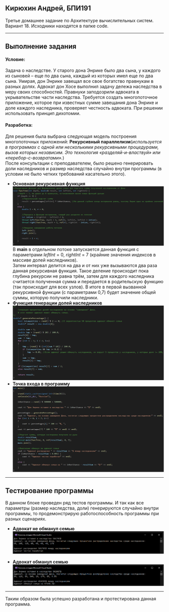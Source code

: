 ## Кирюхин Андрей, БПИ191

Третье домашнее задание по Архитектуре вычислительных систем. Вариант 18.
Исходники находятся в папке code.

---

## Выполнение задания

#### Условие:

Задача о наследстве. У старого дона Энрике было два сына, у каждого из сыновей – еще по два сына, каждый из которых имел еще по два сына. Умирая, дон Энрике завещал все свое богатство правнукам в разных долях. Адвокат дон Хосе выполнил задачу дележа наследства в меру своих способностей. Правнуки заподозрили адвоката в укрывательстве части наследства. Требуется создать многопоточное приложение, которое при известных сумме завещания дона Энрике и доле каждого наследника, проверяет честность адвоката. При решении использовать принцип дихотомии.

#### Разработка:

Для решения была выбрана следующая модель построения многопоточных приложений: **Рекурсивный параллелизм**(_используется в программах с одной или несколькими рекурсивными процедурами, вызов которых независим. Это технология «разделяй-и-властвуй» или «перебор-с-возвратами»._) <br>
После консультации с преподавателем, было решено генерировать доли наследников и размер наследства случайно внутри программы (в условии не было четких требований касательно этого).

- **Основная рекурсивная функция**</br>
  ![](./src/Code1.png)</br>
  В **main** в отдельном потоке запускается данная функция с параметрами _leftInt_ = 0, _rightInt_ = 7 (крайние значения индексов в массиве долей наследников).<br>
  Затем интервал делится на два и от них уже вызываются два раза данная рекурсивная функция. Такое деление происходит пока глубина рекурсии не равна трём, затем для каждого наследника считается полученная сумма и передается в родительскую функцию (так происходит для всех узлов). В итоге в первой вызванной рекурсивной функции (с параметрами 0,7) будет значение общей суммы, которую получили наследники. <br>
- **Функция генерации долей наследников**</br>
  ![](./src/Code2.png)</br>
- **Точка входа в программу**</br>
  ![](./src/Code3.png)</br>

---

## Тестирование программы

В данном блоке проведен ряд тестов программы. И так как все параметры (размер наследства, доли) генерируются случайно внутри программы, то продемонстрирую работоспособность программы при разных сценариях.

- **Адвокат не обманул семью**</br>
  ![](./src/Test1.png)</br>

- **Адвокат обманул семью**</br>
  ![](./src/Test2.png)</br>

---

Таким образом была успешно разработана и протестирована данная программа.

